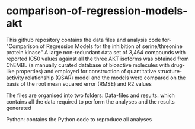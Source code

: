 # comparison-of-regression-models-akt

This github repository contains the data files and analysis code for- 
"Comparison of Regression Models for the inhibition of serine/threonine protein kinase"
A large non-redundant data set of 3,464 compounds with reported IC50 values against all the three AKT isoforms was obtained from ChEMBL (a manually curated database of bioactive molecules with drug-like properties) and employed for construction of quantitative structure-activity relationship (QSAR) model and the models were compared on the basis of the root mean squared error (RMSE) and R2 values

The files are organised into two folders:
Data-files and results: which contains all the data required to perform the analyses and the results generated

Python: contains the Python code to reproduce all analyses

  
